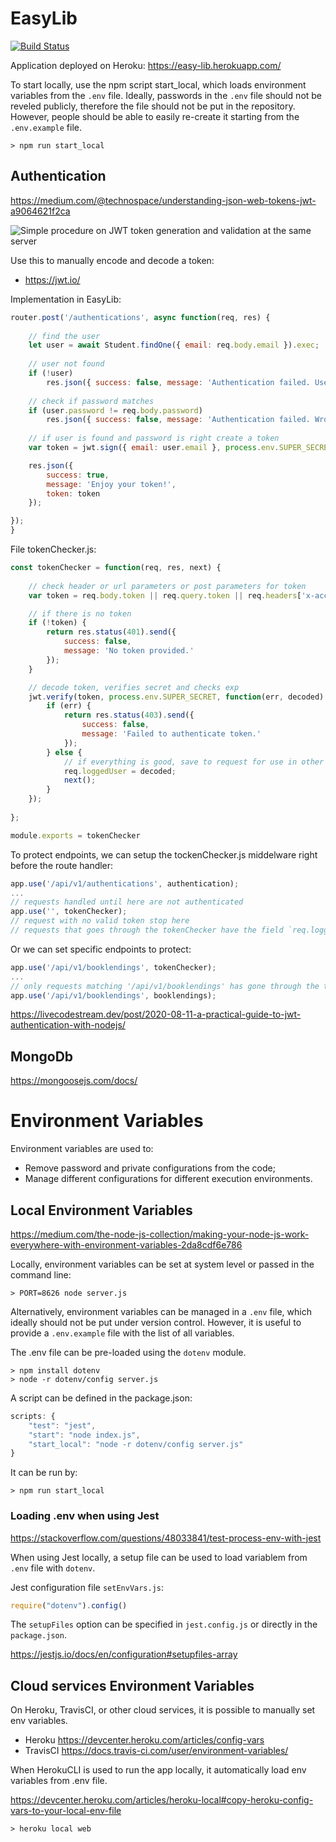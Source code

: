 # EasyLib

[![Build Status](https://travis-ci.org/2020-unitn-SE2/EasyLib.svg?branch=master)](https://travis-ci.org/2020-unitn-SE2/EasyLib)

Application deployed on Heroku:
https://easy-lib.herokuapp.com/

To start locally, use the npm script start_local, which loads environment variables from the `.env` file. Ideally, passwords in the `.env` file should not be reveled publicly, therefore the file should not be put in the repository. However, people should be able to easily re-create it starting from the `.env.example` file.

```shell
> npm run start_local
```



## Authentication

https://medium.com/@technospace/understanding-json-web-tokens-jwt-a9064621f2ca

![Simple procedure on JWT token generation and validation at the same server](https://miro.medium.com/max/700/1*7T41R0dSLEzssIXPHpvimQ.png)

Use this to manually encode and decode a token:
- https://jwt.io/

Implementation in EasyLib:

```javascript
router.post('/authentications', async function(req, res) {
	
	// find the user
	let user = await Student.findOne({ email: req.body.email }).exec;
	
	// user not found
	if (!user)
        res.json({ success: false, message: 'Authentication failed. User not found.' });
	
	// check if password matches
	if (user.password != req.body.password)
		res.json({ success: false, message: 'Authentication failed. Wrong password.' });
	
	// if user is found and password is right create a token
	var token = jwt.sign({ email: user.email }, process.env.SUPER_SECRET, { expiresIn: 86400 });

	res.json({
		success: true,
		message: 'Enjoy your token!',
		token: token
	});

});
}
```

File tokenChecker.js:
```javascript
const tokenChecker = function(req, res, next) {
	
	// check header or url parameters or post parameters for token
	var token = req.body.token || req.query.token || req.headers['x-access-token'];

	// if there is no token
	if (!token) {
		return res.status(401).send({ 
			success: false,
			message: 'No token provided.'
		});
	}

	// decode token, verifies secret and checks exp
	jwt.verify(token, process.env.SUPER_SECRET, function(err, decoded) {			
		if (err) {
			return res.status(403).send({
				success: false,
				message: 'Failed to authenticate token.'
			});		
		} else {
			// if everything is good, save to request for use in other routes
			req.loggedUser = decoded;
			next();
		}
	});
	
};

module.exports = tokenChecker
```

To protect endpoints, we can setup the tockenChecker.js middelware right before the route handler:
```javascript
app.use('/api/v1/authentications', authentication);
...
// requests handled until here are not authenticated
app.use('', tokenChecker);
// request with no valid token stop here
// requests that goes through the tokenChecker have the field `req.loggedUser` set to the decoded token
```
Or we can set specific endpoints to protect:
```javascript
app.use('/api/v1/booklendings', tokenChecker);
...
// only requests matching '/api/v1/booklendings' has gone through the tokenChecker
app.use('/api/v1/booklendings', booklendings);
```

https://livecodestream.dev/post/2020-08-11-a-practical-guide-to-jwt-authentication-with-nodejs/



## MongoDb

https://mongoosejs.com/docs/



# Environment Variables

Environment variables are used to:
- Remove password and private configurations from the code;
- Manage different configurations for different execution environments.

## Local Environment Variables

https://medium.com/the-node-js-collection/making-your-node-js-work-everywhere-with-environment-variables-2da8cdf6e786

Locally, environment variables can be set at system level or passed in the command line:

```shell
> PORT=8626 node server.js
```

Alternatively, environment variables can be managed in a `.env` file, which ideally should not be put under version control. However, it is useful to provide a `.env.example` file with the list of all variables.

The .env file can be pre-loaded using the `dotenv` module.

```shell
> npm install dotenv
> node -r dotenv/config server.js
```

A script can be defined in the package.json:

```javascript
scripts: {
    "test": "jest",
    "start": "node index.js",
    "start_local": "node -r dotenv/config server.js"
}
```

It can be run by:

```shell
> npm run start_local
```

### Loading .env when using Jest

https://stackoverflow.com/questions/48033841/test-process-env-with-jest

When using Jest locally, a setup file can be used to load variablem from `.env` file with `dotenv`.

Jest configuration file `setEnvVars.js`:
```javascript
require("dotenv").config()
```

The `setupFiles` option can be specified in `jest.config.js` or directly in the `package.json`.

https://jestjs.io/docs/en/configuration#setupfiles-array


## Cloud services Environment Variables

On Heroku, TravisCI, or other cloud services, it is possible to manually set env variables.

- Heroku https://devcenter.heroku.com/articles/config-vars
- TravisCI https://docs.travis-ci.com/user/environment-variables/

When HerokuCLI is used to run the app locally, it automatically load env variables from .env file.

https://devcenter.heroku.com/articles/heroku-local#copy-heroku-config-vars-to-your-local-env-file

```shell
> heroku local web
```
